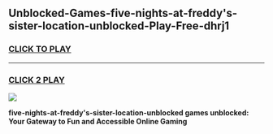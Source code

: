 
## Unblocked-Games-five-nights-at-freddy's-sister-location-unblocked-Play-Free-dhrj1
<h3>
<a href="https://premium76.site?title=five-nights-at-freddy's-sister-location-unblocked&ref=12A">CLICK TO PLAY</a></h3>
<hr>

<h3>
<a href="https://premium76.site?title=five-nights-at-freddy's-sister-location-unblocked&ref=12A">CLICK 2 PLAY</a>
  
</h3>

<a href="https://premium76.site?title=five-nights-at-freddy's-sister-location-unblocked&ref=12A"><img src="https://clearcache.store/games.png"></a>


**five-nights-at-freddy's-sister-location-unblocked games unblocked: Your Gateway to Fun and Accessible Online Gaming**
